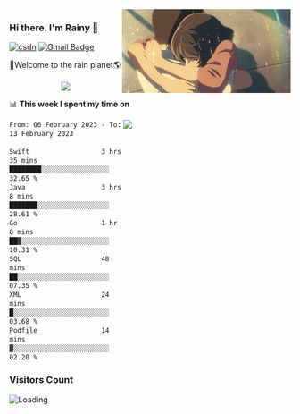 <img  align='right' height="150" src="https://github.com/LikeRainDay/LikeRainDay/blob/master/pic/img_rain_1.gif?raw=true">



### Hi there. I'm Rainy :lemon:

[![csdn](https://img.shields.io/badge/-csdn-c14438?style=flat-square&logo=c&logoColor=white)](https://blog.csdn.net/qq_15807167)
[![Gmail Badge](https://img.shields.io/badge/-gmail-c14438?style=flat-square&logo=Gmail&logoColor=white&link=mailto:houshuai0816@gmail.com)](mailto:houshuai0816@gmail.com)

🚀Welcome to the rain planet🌎

<center>
<img align='center'  src="https://source.unsplash.com/random/1200x600">
</center>

📊 **This week I spent my time on**

<img align='right'   width="300" src="https://github-readme-stats.vercel.app/api?username=LikeRainDay&show_icons=true&title_color=fff&icon_color=79ff97&text_color=9f9f9f&bg_color=151515&count_private=true">

<!--START_SECTION:waka-->

```text
From: 06 February 2023 - To: 13 February 2023

Swift                  3 hrs 35 mins   ████████░░░░░░░░░░░░░░░░░   32.65 %
Java                   3 hrs 8 mins    ███████░░░░░░░░░░░░░░░░░░   28.61 %
Go                     1 hr 8 mins     ██▓░░░░░░░░░░░░░░░░░░░░░░   10.31 %
SQL                    48 mins         ██░░░░░░░░░░░░░░░░░░░░░░░   07.35 %
XML                    24 mins         █░░░░░░░░░░░░░░░░░░░░░░░░   03.68 %
Podfile                14 mins         ▓░░░░░░░░░░░░░░░░░░░░░░░░   02.20 %
```

<!--END_SECTION:waka-->

### Visitors Count
<img align="left" src = "https://profile-counter.glitch.me/LikeRainDay/count.svg" alt ="Loading">
